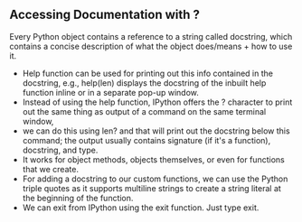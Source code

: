 ## **Accessing Documentation with ?** <br>
Every Python object contains a reference to a string called docstring, which contains a concise description of what the object does/means + how to use it.
- Help function can be used for printing out this info contained in the docstring, e.g., help(len) displays the docstring of the inbuilt help function inline or in a separate pop-up window.
- Instead of using the help function, IPython offers the ? character to print out the same thing as output of a command on the same terminal window,
- we can do this using len? and that will print out the docstring below this command; the output usually contains signature (if it's a function), docstring, and type.
- It works for object methods, objects themselves, or even for functions that we create.
- For adding a docstring to our custom functions, we can use the Python triple quotes as it supports multiline strings to create a string literal at the beginning of the function.
- We can exit from IPython using the exit function. Just type exit.
